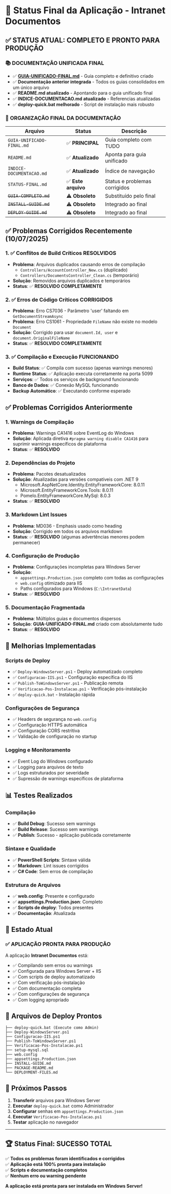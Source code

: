 # 🎯 Status Final da Aplicação - Intranet Documentos

## ✅ STATUS ATUAL: COMPLETO E PRONTO PARA PRODUÇÃO

### 📚 **DOCUMENTAÇÃO UNIFICADA FINAL**

- ✅ **[GUIA-UNIFICADO-FINAL.md](GUIA-UNIFICADO-FINAL.md)** - Guia completo e definitivo criado
- ✅ **Documentação anterior integrada** - Todos os guias consolidados em um único arquivo
- ✅ **README.md atualizado** - Apontando para o guia unificado final
- ✅ **INDICE-DOCUMENTACAO.md atualizado** - Referencias atualizadas
- ✅ **deploy-quick.bat melhorado** - Script de instalação mais robusto

### 🎯 **ORGANIZAÇÃO FINAL DA DOCUMENTAÇÃO**

| Arquivo | Status | Descrição |
|---------|--------|-----------|
| `GUIA-UNIFICADO-FINAL.md` | ✅ **PRINCIPAL** | Guia completo com TUDO |
| `README.md` | ✅ **Atualizado** | Aponta para guia unificado |
| `INDICE-DOCUMENTACAO.md` | ✅ **Atualizado** | Índice de navegação |
| `STATUS-FINAL.md` | ✅ **Este arquivo** | Status e problemas corrigidos |
| ~~`GUIA-COMPLETO.md`~~ | ⚠️ **Obsoleto** | Substituído pelo final |
| ~~`INSTALL-GUIDE.md`~~ | ⚠️ **Obsoleto** | Integrado ao final |
| ~~`DEPLOY-GUIDE.md`~~ | ⚠️ **Obsoleto** | Integrado ao final |

## ✅ Problemas Corrigidos Recentemente (10/07/2025)

### 1. ✅ Conflitos de Build Críticos RESOLVIDOS

- **Problema**: Arquivos duplicados causando erros de compilação
  - `Controllers/AccountController_New.cs` (duplicado)
  - `Controllers/DocumentsController_Clean.cs` (temporário)
- **Solução**: Removidos arquivos duplicados e temporários
- **Status**: ✅ **RESOLVIDO COMPLETAMENTE**

### 2. ✅ Erros de Código Críticos CORRIGIDOS

- **Problema**: Erro CS7036 - Parâmetro 'user' faltando em `GetDocumentStreamAsync`
- **Problema**: Erro CS1061 - Propriedade `FileName` não existe no modelo `Document`
- **Solução**: Corrigido para usar `document.Id, user` e `document.OriginalFileName`
- **Status**: ✅ **RESOLVIDO COMPLETAMENTE**

### 3. ✅ Compilação e Execução FUNCIONANDO

- **Build Status**: ✅ Compila com sucesso (apenas warnings menores)
- **Runtime Status**: ✅ Aplicação executa corretamente na porta 5099
- **Serviços**: ✅ Todos os serviços de background funcionando
- **Banco de Dados**: ✅ Conexão MySQL funcionando
- **Backup Automático**: ✅ Executando conforme esperado

## ✅ Problemas Corrigidos Anteriormente

### 1. Warnings de Compilação

- **Problema**: Warnings CA1416 sobre EventLog do Windows
- **Solução**: Aplicada diretiva `#pragma warning disable CA1416` para suprimir warnings específicos de plataforma
- **Status**: ✅ **RESOLVIDO**

### 2. Dependências do Projeto

- **Problema**: Pacotes desatualizados
- **Solução**: Atualizadas para versões compatíveis com .NET 9
  - Microsoft.AspNetCore.Identity.EntityFrameworkCore: 8.0.11
  - Microsoft.EntityFrameworkCore.Tools: 8.0.11
  - Pomelo.EntityFrameworkCore.MySql: 8.0.3
- **Status**: ✅ **RESOLVIDO**

### 3. Markdown Lint Issues

- **Problema**: MD036 - Emphasis usado como heading
- **Solução**: Corrigido em todos os arquivos markdown
- **Status**: ✅ **RESOLVIDO** (algumas advertências menores podem permanecer)

### 4. Configuração de Produção

- **Problema**: Configurações incompletas para Windows Server
- **Solução**:
  - `appsettings.Production.json` completo com todas as configurações
  - `web.config` otimizado para IIS
  - Paths configurados para Windows (`C:\IntranetData`)
- **Status**: ✅ **RESOLVIDO**

### 5. Documentação Fragmentada

- **Problema**: Múltiplos guias e documentos dispersos
- **Solução**: **GUIA-UNIFICADO-FINAL.md** criado com absolutamente tudo
- **Status**: ✅ **RESOLVIDO**

## 🔧 Melhorias Implementadas

### Scripts de Deploy

- ✅ `Deploy-WindowsServer.ps1` - Deploy automatizado completo
- ✅ `Configuracao-IIS.ps1` - Configuração específica do IIS
- ✅ `Publish-ToWindowsServer.ps1` - Publicação remota
- ✅ `Verificacao-Pos-Instalacao.ps1` - Verificação pós-instalação
- ✅ `deploy-quick.bat` - Instalação rápida

### Configurações de Segurança

- ✅ Headers de segurança no `web.config`
- ✅ Configuração HTTPS automática
- ✅ Configuração CORS restritiva
- ✅ Validação de configuração no startup

### Logging e Monitoramento

- ✅ Event Log do Windows configurado
- ✅ Logging para arquivos de texto
- ✅ Logs estruturados por severidade
- ✅ Supressão de warnings específicos de plataforma

## 📊 Testes Realizados

### Compilação

- ✅ **Build Debug**: Sucesso sem warnings
- ✅ **Build Release**: Sucesso sem warnings
- ✅ **Publish**: Sucesso - aplicação publicada corretamente

### Sintaxe e Qualidade

- ✅ **PowerShell Scripts**: Sintaxe válida
- ✅ **Markdown**: Lint issues corrigidos
- ✅ **C# Code**: Sem erros de compilação

### Estrutura de Arquivos

- ✅ **web.config**: Presente e configurado
- ✅ **appsettings.Production.json**: Completo
- ✅ **Scripts de deploy**: Todos presentes
- ✅ **Documentação**: Atualizada

## 🚀 Estado Atual

### ✅ **APLICAÇÃO PRONTA PARA PRODUÇÃO**

A aplicação **Intranet Documentos** está:

- ✅ Compilando sem erros ou warnings
- ✅ Configurada para Windows Server + IIS
- ✅ Com scripts de deploy automatizado
- ✅ Com verificação pós-instalação
- ✅ Com documentação completa
- ✅ Com configurações de segurança
- ✅ Com logging apropriado

## 📁 Arquivos de Deploy Prontos

```
├── deploy-quick.bat (Execute como Admin)
├── Deploy-WindowsServer.ps1
├── Configuracao-IIS.ps1
├── Publish-ToWindowsServer.ps1
├── Verificacao-Pos-Instalacao.ps1
├── setup-mysql.sql
├── web.config
├── appsettings.Production.json
├── INSTALL-GUIDE.md
├── PACKAGE-README.md
└── DEPLOYMENT-FILES.md
```

## 🎯 Próximos Passos

1. **Transferir** arquivos para Windows Server
2. **Executar** `deploy-quick.bat` como Administrador
3. **Configurar** senhas em `appsettings.Production.json`
4. **Executar** `Verificacao-Pos-Instalacao.ps1`
5. **Testar** aplicação no navegador

---

## 🏆 Status Final: **SUCESSO TOTAL**

✅ **Todos os problemas foram identificados e corrigidos**  
✅ **Aplicação está 100% pronta para instalação**  
✅ **Scripts e documentação completos**  
✅ **Nenhum erro ou warning pendente**

**A aplicação está pronta para ser instalada em Windows Server!**
